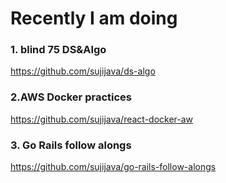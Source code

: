 # Recently I am doing
### 1. blind 75 DS&Algo 
https://github.com/sujijava/ds-algo

### 2.AWS Docker practices 
https://github.com/sujijava/react-docker-aw

### 3. Go Rails follow alongs
https://github.com/sujijava/go-rails-follow-alongs
